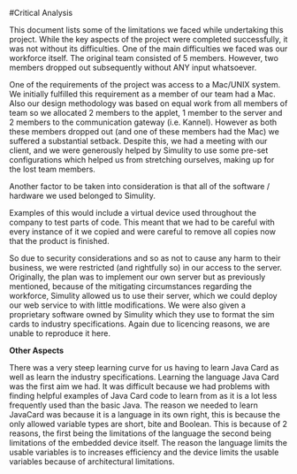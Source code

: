 #Critical Analysis

This document lists some of the limitations we faced while undertaking this project. While the key aspects of the project were completed successfully, it was not without its difficulties. One of the main difficulties we faced was our workforce itself. The original team consisted of 5 members. However, two members dropped out subsequently without ANY input whatsoever. 

One of the requirements of the project was access to a Mac/UNIX system. We initially fulfilled this requirement as a member of our team had a Mac. Also our design methodology was based on equal work from all members of team so we allocated 2 members to the applet, 1 member to the server and 2 members to the communication gateway (i.e. Kannel). However as both these members dropped out (and one of these members had the Mac) we suffered a substantial setback. Despite this, we had a meeting with our client, and we were generously helped by Simulity to use some pre-set configurations which helped us from stretching ourselves, making up for the lost team members.

Another factor to be taken into consideration is that all of the software / hardware we used belonged to Simulity. 

Examples of this would include a virtual device used throughout the company to test parts of code. This meant that we had to be careful with every instance of it we copied and were careful to remove all copies now that the product is finished. 

So due to security considerations and so as not to cause any harm to their business, we were restricted (and rightfully so) in our access to the server. Originally, the plan was to implement our own server but as previously mentioned, because of the mitigating circumstances regarding the workforce, Simulity allowed us to use their server, which we could deploy our web service to with little modifications. We were also given a proprietary software owned by Simulity which they use to format the sim cards to industry specifications. Again due to licencing reasons, we are unable to reproduce it here.

**Other Aspects**

There was a very steep learning curve for us having to learn Java Card as well as learn the industry specifications. Learning the language Java Card was the first aim we had. It was difficult because we had problems with finding helpful examples of Java Card code to learn from as it is a lot less frequently used than the basic Java. The reason we needed to learn JavaCard was because it is a language in its own right, this is because the only allowed variable types are short, bite and Boolean. This is because of 2 reasons, the first being the limitations of the language the second being limitations of the embedded device itself. The reason the language limits the usable variables is to increases efficiency and the device limits the usable variables because of architectural limitations.